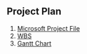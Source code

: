 ## Project Plan

1. [Microsoft Project File](ProjectPlan.mpp)
2. [WBS](wbs.png)
3. [Gantt Chart](gantt.png)

